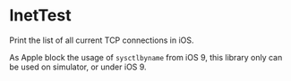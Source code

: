 # InetTest
Print the list of all current TCP connections in iOS.


As Apple block the usage of ```sysctlbyname``` from iOS 9, this library only can be used on simulator, or under iOS 9.
